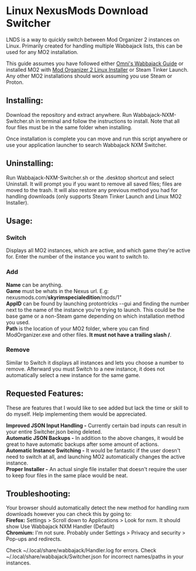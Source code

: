 # Linux NexusMods Download Switcher

LNDS is a way to quickly switch between Mod Organizer 2 instances on Linux. Primarily created for handling multiple Wabbajack lists, this can be used for any MO2 installation.

This guide assumes you have followed either [Omni's Wabbajack Guide](https://github.com/Omni-guides/Wabbajack-Modlist-Linux) or installed MO2 with [Mod Organizer 2 Linux Installer](https://github.com/rockerbacon/modorganizer2-linux-installer) or Steam Tinker Launch. Any other MO2 installations should work assuming you use Steam or Proton.

## Installing:

Download the repository and extract anywhere. Run Wabbajack-NXM-Switcher.sh in terminal and follow the instructions to install. Note that all four files must be in the same folder when installing.   

Once installation is complete you can move and run this script anywhere or use your application launcher to search Wabbajack NXM Switcher.

## Uninstalling:

Run Wabbajack-NXM-Switcher.sh or the .desktop shortcut and select Uninstall. It will prompt you if you want to remove all saved files; files are moved to the trash. It will also restore any previous method you had for handling downloads (only supports Steam Tinker Launch and Linux MO2 Installer).

## Usage:

### Switch
Displays all MO2 instances, which are active, and which game they're active for. Enter the number of the instance you want to switch to.  

### Add
**Name** can be anything.   
**Game** must be whats in the Nexus url. E.g: nexusmods.com/**skyrimspecialedition**/mods/1"  
**AppID** can be found by launching protontricks --gui and finding the number next to the name of the instance you're trying to launch. This could be the base game or a non-Steam game depending on which installation method you used.  
**Path** is the location of your MO2 folder, where you can find ModOrganizer.exe and other files. **It must not have a trailing slash /**.

### Remove
Similar to Switch it displays all instances and lets you choose a number to remove. Afterward you must Switch to a new instance, it does not automatically select a new instance for the same game.

## Requested Features:
These are features that I would like to see added but lack the time or skill to do myself. Help implementing them would be appreciated.

**Improved JSON Input Handling -** Currently certain bad inputs can result in your entire Switcher.json being deleted.  
**Automatic JSON Backups -** In addition to the above changes, it would be great to have automatic backups after some amount of actions.  
**Automatic Instance Switching -** It would be fantastic if the user doesn't need to switch at all, and launching MO2 automatically changes the active instance.  
**Proper Installer -** An actual single file installer that doesn't require the user to keep four files in the same place would be neat.

## Troubleshooting:
Your browser should automatically detect the new method for handling nxm downloads however you can check this by going to:   
**Firefox:** Settings > Scroll down to Applications > Look for nxm. It should show Use Wabbajack NXM Handler (Default)  
**Chromium:** I'm not sure. Probably under Settings > Privacy and security > Pop-ups and redirects.  

Check ~/.local/share/wabbajack/Handler.log for errors.
Check ~/.local/share/wabbajack/Switcher.json for incorrect names/paths in your instances.
